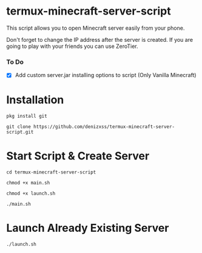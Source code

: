 # termux-minecraft-server-script
 This script allows you to open Minecraft server easily from your phone.
 
 
 Don't forget to change the IP address after the server is created. If you are going to play with your friends you can use ZeroTier.

 ### To Do

- [x] Add custom server.jar installing options to script (Only Vanilla Minecraft)


# Installation
```
pkg install git
```

```
git clone https://github.com/denizxss/termux-minecraft-server-script.git
```


# Start Script & Create Server
```
cd termux-minecraft-server-script
```

```
chmod +x main.sh
```

```
chmod +x launch.sh
```

```
./main.sh
```

# Launch Already Existing Server

```
./launch.sh
```

